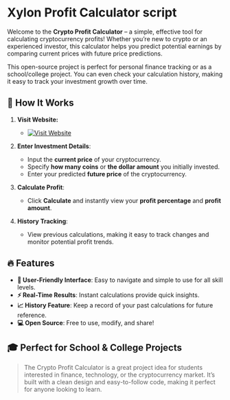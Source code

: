 # Xylon Profit Calculator script

Welcome to the **Crypto Profit Calculator** – a simple, effective tool for calculating cryptocurrency profits! Whether you’re new to crypto or an experienced investor, this calculator helps you predict potential earnings by comparing current prices with future price predictions.

This open-source project is perfect for personal finance tracking or as a school/college project. You can even check your calculation history, making it easy to track your investment growth over time.

## 🌟 How It Works

1. **Visit Website:**

    - [![Visit Website](https://img.shields.io/badge/Visit-Website-blue?style=for-the-badge)](https://xylon-404.github.io/Crypto_calculator/)

2. **Enter Investment Details**:
   - Input the **current price** of your cryptocurrency.
   - Specify **how many coins** or **the dollar amount** you initially invested.
   - Enter your predicted **future price** of the cryptocurrency.

3. **Calculate Profit**:
   - Click **Calculate** and instantly view your **profit percentage** and **profit amount**.
   
4. **History Tracking**:
   - View previous calculations, making it easy to track changes and monitor potential profit trends.

## 🔥 Features

- **🚀 User-Friendly Interface**: Easy to navigate and simple to use for all skill levels.
- **⚡ Real-Time Results**: Instant calculations provide quick insights.
- **📈 History Feature**: Keep a record of your past calculations for future reference.
- **💻 Open Source**: Free to use, modify, and share!

## 🎓 Perfect for School & College Projects

> The Crypto Profit Calculator is a great project idea for students interested in finance, technology, or the cryptocurrency market. It’s built with a clean design and easy-to-follow code, making it perfect for anyone looking to learn.
> 

